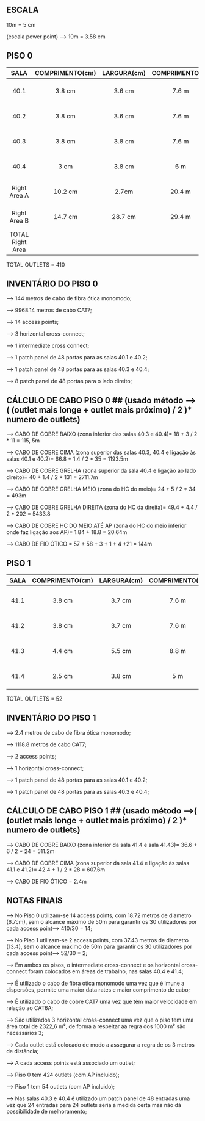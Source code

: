 

## ESCALA ##

10m = 5 cm

(escala power point) --> 10m = 3.58 cm


## PISO 0 ##


| SALA | COMPRIMENTO(cm) | LARGURA(cm) | COMPRIMENTO(m) | LARGURA(m) | AREA(m²) | OUTLETS |
|:--------------------:|:--------------------:|:-------------:|:-----------------:|:--------------:|:---------------:|:------------------------------:|
| 40.1 | 3.8 cm | 3.6 cm | 7.6 m | 7.2 m | 54.72 m² | 60/10 *2 = 12 OUTLETS |
| 40.2 | 3.8 cm | 3.6 cm | 7.6 m | 7.2 m | 54.72 m² | 60/10 *2 = 12 OUTLETS |
| 40.3 | 3.8 cm | 3.8 cm | 7.6 m | 7.6 m | 57.76 m² | 60/10 *2 = 12 OUTLETS |
| 40.4 | 3 cm | 3.8 cm | 6 m | 7.6 m | 45.6 m² | 50/10 *2 = 10 OUTLETS |
| Right Area A | 10.2 cm | 2.7cm | 20.4 m | 5.4 m | 110.16 m² | 120/10 *2 = 24 OUTLETS |
| Right Area B | 14.7 cm | 28.7 cm | 29.4 m | 57.4 m | 1687.56 m² | 1700/10 *2 = 340 OUTLETS |
| TOTAL Right Area | | | | | 1797.72 m² | 340 + 24 = 364 OUTLETS |

TOTAL OUTLETS = 410



## INVENTÁRIO DO PISO 0 ##

--> 144 metros de cabo de fibra ótica monomodo; 

--> 9968.14 metros de cabo CAT7;

--> 14 access points;

--> 3 horizontal cross-connect;

--> 1 intermediate cross connect;

--> 1 patch panel de 48 portas para as salas 40.1 e 40.2;

--> 1 patch panel de 48 portas para as salas 40.3 e 40.4;

--> 8 patch panel de 48 portas para o lado direito;


## CÁLCULO DE CABO PISO 0 ## (usado método -->( (outlet mais longe + outlet mais próximo) / 2 )* numero de outlets)

--> CABO DE COBRE BAIXO (zona inferior das salas 40.3 e 40.4)=  18 + 3 / 2 * 11 = 115, 5m

--> CABO DE COBRE CIMA (zona superior das salas 40.3, 40.4 e ligação às salas 40.1 e 40.2)=  66.8 + 1.4 / 2 * 35 = 1193.5m

--> CABO DE COBRE GRELHA (zona superior da sala 40.4 e ligação ao lado direito)=  40 + 1.4 / 2 * 131 = 2711.7m

--> CABO DE COBRE GRELHA MEIO (zona do HC do meio)=  24 + 5 / 2 * 34 = 493m

--> CABO DE COBRE GRELHA DIREITA (zona do HC da direita)=  49.4 + 4.4 / 2 * 202 = 5433.8

--> CABO DE COBRE HC DO MEIO ATÉ AP (zona do HC do meio inferior onde faz ligação aos AP)=  1.84 + 18.8 = 20.64m

--> CABO DE FIO ÓTICO =  57 + 58 + 3 + 1 + 4 +21 = 144m




## PISO 1 ##

| SALA | COMPRIMENTO(cm) | LARGURA(cm) | COMPRIMENTO(m) | LARGURA(m) | AREA(m²) | OUTLETS |
|:----:|:---------------:|:-----------:|:--------------:|:----------:|:--------:|:-----------------------:|
| | | | | | | |
| 41.1 | 3.8 cm | 3.7 cm | 7.6 m | 7.4 m | 56.24 m² | 60/10 *2 = 12 OUTLETS |
| 41.2 | 3.8 cm | 3.7 cm | 7.6 m | 7.4 m | 56.24 m² | 60/10 *2 = 12 OUTLETS |
| 41.3 | 4.4 cm | 5.5 cm | 8.8 m | 11 m | 96.8 m² | 100/10 *2 = 20 OUTLETS |
| 41.4 | 2.5 cm | 3.8 cm | 5 m | 7.6 m | 38 m² | 40/10 *2 = 8 OUTLETS |

TOTAL OUTLETS = 52



## INVENTÁRIO DO PISO 1 ##

--> 2.4 metros de cabo de fibra ótica monomodo; 

--> 1118.8 metros de cabo CAT7; 

--> 2 access points;

--> 1 horizontal cross-connect;

--> 1 patch panel de 48 portas para as salas 40.1 e 40.2;

--> 1 patch panel de 48 portas para as salas 40.3 e 40.4;


## CÁLCULO DE CABO PISO 1 ## (usado método -->( (outlet mais longe + outlet mais próximo) / 2 )* numero de outlets)

--> CABO DE COBRE BAIXO (zona inferior da sala 41.4 e sala 41.43)=  36.6 + 6 / 2 * 24 = 511.2m

--> CABO DE COBRE CIMA (zona superior da sala 41.4 e ligação às salas 41.1 e 41.2)=  42.4 + 1 / 2 * 28 = 607.6m

--> CABO DE FIO ÓTICO =  2.4m





## NOTAS FINAIS ##

--> No Piso 0 utilizam-se 14 access points, com 18.72 metros de diametro (6.7cm), sem o alcance máximo de 50m para garantir os 30 utilizadores por cada access point--> 410/30 = 14;

--> No Piso 1 utilizam-se 2 access points, com 37.43 metros de diametro (13.4), sem o alcance máximo de 50m para garantir os 30 utilizadores por cada access point--> 52/30 = 2;

--> Em ambos os pisos, o intermediate cross-connect e os horizontal cross-connect foram colocados em áreas de trabalho, nas salas 40.4 e 41.4;

--> É utilizado o cabo de fibra otica monomodo uma vez que é imune a dispersões, permite uma maior data rates e maior comprimento de cabo;

--> É utilizado o cabo de cobre CAT7 uma vez que têm maior velocidade em relação ao CAT6A;

--> São utilizados 3 horizontal cross-connect uma vez que o piso tem uma área total de 2322,6 m², de forma a respeitar aa regra dos 1000 m² são necessários 3; 

--> Cada outlet está colocado de modo a assegurar a regra de os 3 metros de distância;

--> A cada access points está associado um outlet;

--> Piso 0 tem 424 outlets (com AP incluido);

--> Piso 1 tem 54 outlets (com AP incluido);

--> Nas salas 40.3 e 40.4 é utilizado um patch panel de 48 entradas uma vez que 24 entradas para 24 outlets seria a medida certa mas não dá possibilidade de melhoramento;





